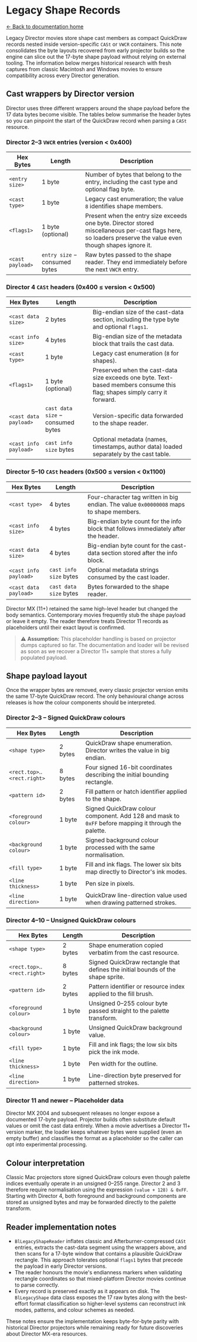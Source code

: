# Legacy Shape Records

[← Back to documentation home](README.md)

Legacy Director movies store shape cast members as compact QuickDraw records nested inside
version-specific `CASt` or `VWCR` containers. This note consolidates the byte layouts recovered
from early projector builds so the engine can slice out the 17-byte shape payload without relying
on external tooling. The information below merges historical research with fresh captures from
classic Macintosh and Windows movies to ensure compatibility across every Director generation.

## Cast wrappers by Director version

Director uses three different wrappers around the shape payload before the 17 data bytes become
visible. The tables below summarise the header bytes so you can pinpoint the start of the QuickDraw
record when parsing a `CASt` resource.

### Director 2–3 `VWCR` entries (version < 0x400)

| Hex Bytes | Length | Description |
| --- | --- | --- |
| `<entry size>` | 1 byte | Number of bytes that belong to the entry, including the cast type and optional flag byte. |
| `<cast type>` | 1 byte | Legacy cast enumeration; the value `8` identifies shape members. |
| `<flags1>` | 1 byte (optional) | Present when the entry size exceeds one byte. Director stored miscellaneous per-cast flags here, so loaders preserve the value even though shapes ignore it. |
| `<cast payload>` | `entry size` − consumed bytes | Raw bytes passed to the shape reader. They end immediately before the next `VWCR` entry. |

### Director 4 `CASt` headers (0x400 ≤ version < 0x500)

| Hex Bytes | Length | Description |
| --- | --- | --- |
| `<cast data size>` | 2 bytes | Big-endian size of the cast-data section, including the type byte and optional `flags1`. |
| `<cast info size>` | 4 bytes | Big-endian size of the metadata block that trails the cast data. |
| `<cast type>` | 1 byte | Legacy cast enumeration (`8` for shapes). |
| `<flags1>` | 1 byte (optional) | Preserved when the cast-data size exceeds one byte. Text-based members consume this flag; shapes simply carry it forward. |
| `<cast data payload>` | `cast data size` − consumed bytes | Version-specific data forwarded to the shape reader. |
| `<cast info payload>` | `cast info size` bytes | Optional metadata (names, timestamps, author data) loaded separately by the cast table. |

### Director 5–10 `CASt` headers (0x500 ≤ version < 0x1100)

| Hex Bytes | Length | Description |
| --- | --- | --- |
| `<cast type>` | 4 bytes | Four-character tag written in big endian. The value `0x00000008` maps to shape members. |
| `<cast info size>` | 4 bytes | Big-endian byte count for the info block that follows immediately after the header. |
| `<cast data size>` | 4 bytes | Big-endian byte count for the cast-data section stored after the info block. |
| `<cast info payload>` | `cast info size` bytes | Optional metadata strings consumed by the cast loader. |
| `<cast data payload>` | `cast data size` bytes | Bytes forwarded to the shape reader. |

Director MX (11+) retained the same high-level header but changed the body semantics. Contemporary
movies frequently stub the shape payload or leave it empty. The reader therefore treats Director 11
records as placeholders until their exact layout is confirmed.

> ⚠️ **Assumption:** This placeholder handling is based on projector dumps captured so far. The
> documentation and loader will be revised as soon as we recover a Director 11+ sample that stores a
> fully populated payload.

## Shape payload layout

Once the wrapper bytes are removed, every classic projector version emits the same 17-byte QuickDraw
record. The only behavioural change across releases is how the colour components should be
interpreted.

### Director 2–3 – Signed QuickDraw colours

| Hex Bytes | Length | Description |
| --- | --- | --- |
| `<shape type>` | 2 bytes | QuickDraw shape enumeration. Director writes the value in big endian. |
| `<rect.top>`..`<rect.right>` | 8 bytes | Four signed 16-bit coordinates describing the initial bounding rectangle. |
| `<pattern id>` | 2 bytes | Fill pattern or hatch identifier applied to the shape. |
| `<foreground colour>` | 1 byte | Signed QuickDraw colour component. Add 128 and mask to `0xFF` before mapping it through the palette. |
| `<background colour>` | 1 byte | Signed background colour processed with the same normalisation. |
| `<fill type>` | 1 byte | Fill and ink flags. The lower six bits map directly to Director's ink modes. |
| `<line thickness>` | 1 byte | Pen size in pixels. |
| `<line direction>` | 1 byte | QuickDraw line-direction value used when drawing patterned strokes. |

### Director 4–10 – Unsigned QuickDraw colours

| Hex Bytes | Length | Description |
| --- | --- | --- |
| `<shape type>` | 2 bytes | Shape enumeration copied verbatim from the cast resource. |
| `<rect.top>`..`<rect.right>` | 8 bytes | Signed QuickDraw rectangle that defines the initial bounds of the shape sprite. |
| `<pattern id>` | 2 bytes | Pattern identifier or resource index applied to the fill brush. |
| `<foreground colour>` | 1 byte | Unsigned 0–255 colour byte passed straight to the palette transform. |
| `<background colour>` | 1 byte | Unsigned QuickDraw background value. |
| `<fill type>` | 1 byte | Fill and ink flags; the low six bits pick the ink mode. |
| `<line thickness>` | 1 byte | Pen width for the outline. |
| `<line direction>` | 1 byte | Line-direction byte preserved for patterned strokes. |

### Director 11 and newer – Placeholder data

Director MX 2004 and subsequent releases no longer expose a documented 17-byte payload. Projector
builds often substitute default values or omit the cast data entirely. When a movie advertises a
Director 11+ version marker, the loader keeps whatever bytes were supplied (even an empty buffer) and
classifies the format as a placeholder so the caller can opt into experimental processing.

## Colour interpretation

Classic Mac projectors store signed QuickDraw colours even though palette indices eventually operate
in an unsigned 0–255 range. Director 2 and 3 therefore require normalisation using the expression
`(value + 128) & 0xFF`. Starting with Director 4, both foreground and background components are stored
as unsigned bytes and may be forwarded directly to the palette transform.

## Reader implementation notes

- `BlLegacyShapeReader` inflates classic and Afterburner-compressed `CASt` entries, extracts the
  cast-data segment using the wrappers above, and then scans for a 17-byte window that contains a
  plausible QuickDraw rectangle. This approach tolerates optional `flags1` bytes that precede the
  payload in early Director versions.
- The reader honours the movie's endianness markers when validating rectangle coordinates so that
  mixed-platform Director movies continue to parse correctly.
- Every record is preserved exactly as it appears on disk. The `BlLegacyShape` data class exposes
  the 17 raw bytes along with the best-effort format classification so higher-level systems can
  reconstruct ink modes, patterns, and colour schemes as needed.

These notes ensure the implementation keeps byte-for-byte parity with historical Director projectors
while remaining ready for future discoveries about Director MX-era resources.
